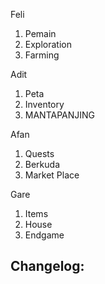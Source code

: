 Feli 
1. Pemain
2. Exploration
3. Farming

Adit
1. Peta
2. Inventory
3. MANTAPANJING

Afan
1. Quests
2. Berkuda
3. Market Place

Gare
1. Items
2. House
3. Endgame

Changelog:
- 